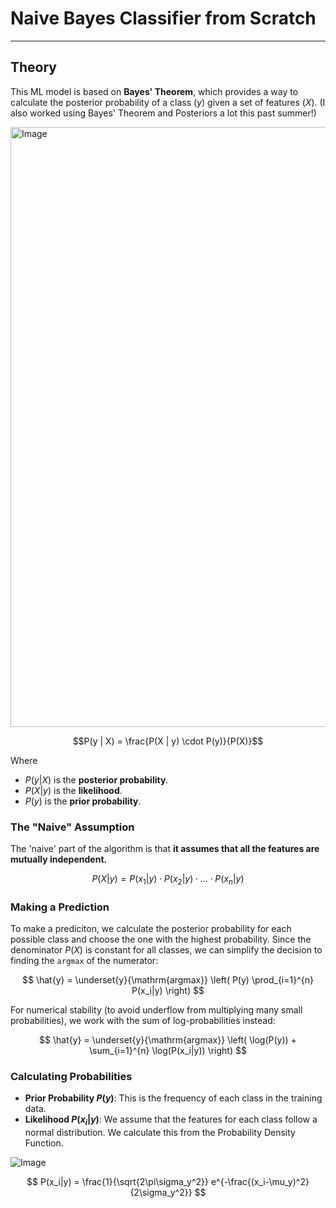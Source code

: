 # Naive Bayes Classifier from Scratch

---

## Theory

This ML model is based on **Bayes' Theorem**, which provides a way to calculate the posterior probability of a class ($y$) given a set of features ($X$). (I also worked using Bayes' Theorem and Posteriors a lot this past summer!)

<img width="1344" height="960" alt="Image" src="https://github.com/user-attachments/assets/d47d72e8-6c6c-4a76-ac88-958e82c1c485" />

$$P(y | X) = \frac{P(X | y) \cdot P(y)}{P(X)}$$

Where
* $P(y | X)$ is the **posterior probability**.
* $P(X | y)$ is the **likelihood**.
* $P(y)$ is the **prior probability**.

### The "Naive" Assumption
The 'naive' part of the algorithm is that **it assumes that all the features are mutually independent.**

$$P(X | y) = P(x_1|y) \cdot P(x_2|y) \cdot ... \cdot P(x_n|y)$$

### Making a Prediction
To make a prediciton, we calculate the posterior probability for each possible class and choose the one with the highest probability. Since the denominator $P(X)$ is constant for all classes, we can simplify the decision to finding the `argmax` of the numerator:

$$ \hat{y} = \underset{y}{\mathrm{argmax}} \left( P(y) \prod_{i=1}^{n} P(x_i|y) \right) $$

For numerical stability (to avoid underflow from multiplying many small probabilities), we work with the sum of log-probabilities instead:

$$ \hat{y} = \underset{y}{\mathrm{argmax}} \left( \log(P(y)) + \sum_{i=1}^{n} \log(P(x_i|y)) \right) $$

### Calculating Probabilities
* **Prior Probability $P(y)$**: This is the frequency of each class in the training data.
* **Likelihood $P(x_i|y)$**: We assume that the features for each class follow a normal distribution. We calculate this from the Probability Density Function.

![Image](https://github.com/user-attachments/assets/63d5f9e4-4850-486f-ab76-cc9ff0949b61)

$$ P(x_i|y) = \frac{1}{\sqrt{2\pi\sigma_y^2}} e^{-\frac{(x_i-\mu_y)^2}{2\sigma_y^2}} $$
